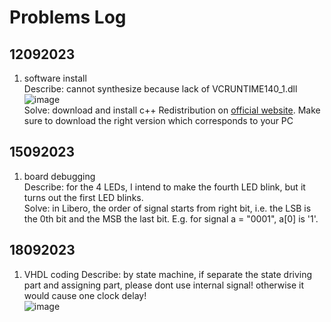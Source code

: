 # Problems Log 
## 12092023
1. software install  
Describe: cannot synthesize because lack of VCRUNTIME140_1.dll
![image](https://github.com/youya199/polarfireMTF300T/assets/94166804/8d890313-a775-4e20-913d-e0bfa622e30b)  
Solve: download and install c++ Redistribution on [official website](https://learn.microsoft.com/de-DE/cpp/windows/latest-supported-vc-redist?view=msvc-170#visual-studio-2015-2017-2019-and-2022). Make sure to download the right version which corresponds to your PC  

## 15092023  
1. board debugging  
Describe: for the 4 LEDs, I intend to make the fourth LED blink, but it turns out the first LED blinks.  
Solve: in Libero, the order of signal starts from right bit, i.e. the LSB is the 0th bit and the MSB the last bit. E.g. for signal a = "0001", a[0] is '1'.

## 18092023  
1. VHDL coding
Describe: by state machine, if separate the state driving part and assigning part, please dont use internal signal! otherwise it would cause one clock delay!  
![image](https://github.com/youya199/polarfireMTF300T/assets/94166804/a53db33f-6fa8-4423-9fb2-5bcdf4e94279)

